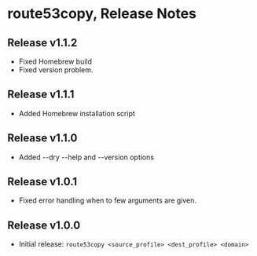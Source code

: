 # route53copy, Release Notes

## Release v1.1.2

* Fixed Homebrew build
* Fixed version problem.

## Release v1.1.1

* Added Homebrew installation script

## Release v1.1.0

* Added --dry --help and --version options

## Release v1.0.1

* Fixed error handling when to few arguments are given.

## Release v1.0.0

* Initial release: `route53copy <source_profile> <dest_profile> <domain>`

